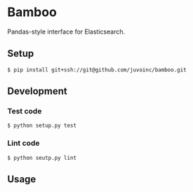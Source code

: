 # Bamboo

Pandas-style interface for Elasticsearch.

## Setup

`$ pip install git+ssh://git@github.com/juvoinc/bamboo.git`

## Development

### Test code

`$ python setup.py test`

### Lint code

`$ python seutp.py lint`

## Usage

